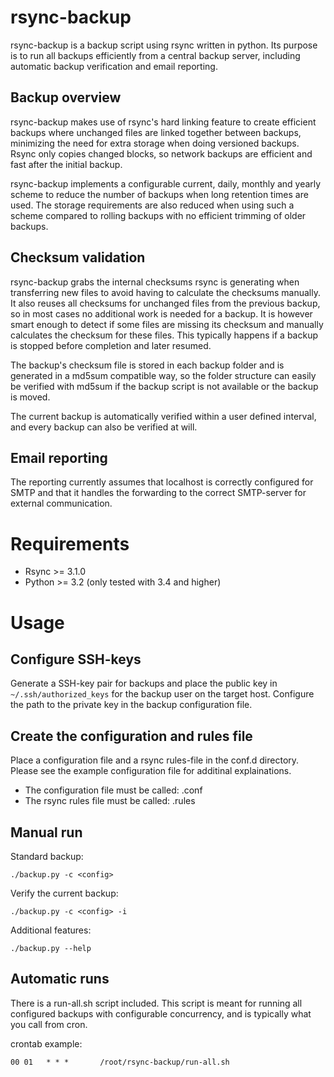 # rsync-backup
rsync-backup is a backup script using rsync written in python.
Its purpose is to run all backups efficiently from a central backup server,
including automatic backup verification and email reporting.

## Backup overview
rsync-backup makes use of rsync's hard linking feature to create efficient
backups where unchanged files are linked together between backups, minimizing
the need for extra storage when doing versioned backups. Rsync only copies
changed blocks, so network backups are efficient and fast after the initial
backup.

rsync-backup implements a configurable current, daily, monthly and yearly
scheme to reduce the number of backups when long retention times are
used. The storage requirements are also reduced when using such a scheme
compared to rolling backups with no efficient trimming of older backups.

## Checksum validation
rsync-backup grabs the internal checksums rsync is generating when transferring
new files to avoid having to calculate the checksums manually. It also 
reuses all checksums for unchanged files from the previous backup, so in most 
cases no additional work is needed for a backup.
It is however smart enough to detect if some files are missing its checksum
and manually calculates the checksum for these files.
This typically happens if a backup is stopped before completion and later
resumed.

The backup's checksum file is stored in each backup folder and is generated in
a md5sum compatible way, so the folder structure can easily be verified with
md5sum if the backup script is not available or the backup is moved.

The current backup is automatically verified within a user defined interval, 
and every backup can also be verified at will.

## Email reporting
The reporting currently assumes that localhost is correctly configured for
SMTP and that it handles the forwarding to the correct SMTP-server for external
communication.

# Requirements
* Rsync >= 3.1.0
* Python >= 3.2 (only tested with 3.4 and higher)

# Usage
## Configure SSH-keys
Generate a SSH-key pair for backups and place the public key in 
`~/.ssh/authorized_keys` for the backup user on the target host.
Configure the path to the private key in the backup configuration file.

## Create the configuration and rules file
Place a configuration file and a rsync rules-file in the conf.d directory.
Please see the example configuration file for additinal explainations.

* The configuration file must be called: <config>.conf
* The rsync rules file must be called: <config>.rules

## Manual run
Standard backup:

    ./backup.py -c <config>
Verify the current backup:

    ./backup.py -c <config> -i
Additional features:

    ./backup.py --help 

## Automatic runs
There is a run-all.sh script included. This script is meant for running
all configured backups with configurable concurrency, and is typically what
you call from cron.

crontab example:

    00 01   * * *       /root/rsync-backup/run-all.sh
